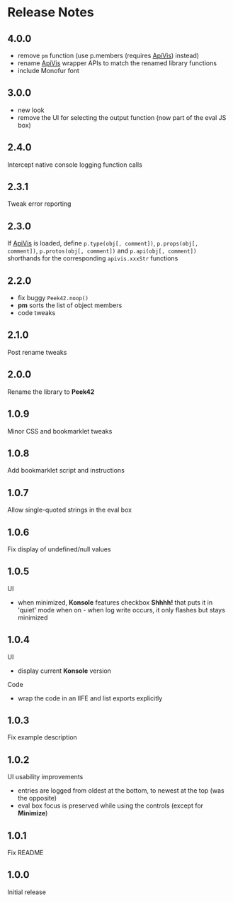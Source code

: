 # Release Notes

## 4.0.0

- remove `pm` function (use p.members (requires [ApiVis](https://github.com/rpeev/apivis)) instead)
- rename [ApiVis](https://github.com/rpeev/apivis) wrapper APIs to match the renamed library functions
- include Monofur font

## 3.0.0

- new look
- remove the UI for selecting the output function (now part of the eval JS box)

## 2.4.0

Intercept native console logging function calls

## 2.3.1

Tweak error reporting

## 2.3.0

If [ApiVis](https://github.com/rpeev/apivis) is loaded, define `p.type(obj[, comment])`, `p.props(obj[, comment])`, `p.protos(obj[, comment])` and `p.api(obj[, comment])` shorthands for the corresponding `apivis.xxxStr` functions

## 2.2.0

- fix buggy `Peek42.noop()`
- **pm** sorts the list of object members
- code tweaks

## 2.1.0

Post rename tweaks

## 2.0.0

Rename the library to **Peek42**

## 1.0.9

Minor CSS and bookmarklet tweaks

## 1.0.8

Add bookmarklet script and instructions

## 1.0.7

Allow single-quoted strings in the eval box

## 1.0.6

Fix display of undefined/null values

## 1.0.5

UI

* when minimized, **Konsole** features checkbox **Shhhh!** that puts it in 'quiet' mode when on - when log write occurs, it only flashes but stays minimized

## 1.0.4

UI

* display current **Konsole** version

Code

* wrap the code in an IIFE and list exports explicitly

## 1.0.3

Fix example description

## 1.0.2

UI usability improvements

* entries are logged from oldest at the bottom, to newest at the top (was the opposite)
* eval box focus is preserved while using the controls (except for **Minimize**)

## 1.0.1

Fix README

## 1.0.0

Initial release
